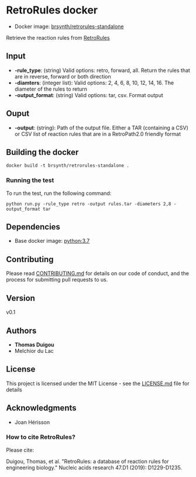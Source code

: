 # RetroRules docker

* Docker image: [brsynth/retrorules-standalone](https://hub.docker.com/r/brsynth/retrorules-standalone)

Retrieve the reaction rules from [RetroRules](https://retrorules.org/)

## Input

* **-rule_type**: (string) Valid options: retro, forward, all. Return the rules that are in reverse, forward or both direction
* **-diamters**: (integer list): Valid options: 2, 4, 6, 8, 10, 12, 14, 16. The diameter of the rules to return
* **-output_format**: (string) Valid options: tar, csv. Format output

## Ouput

* **-output**: (string): Path of the output file. Either a TAR (containing a CSV) or CSV list of reaction rules that are in a RetroPath2.0 friendly format 

## Building the docker

```
docker build -t brsynth/retrorules-standalone .
```

### Running the test

To run the test, run the following command:

```
python run.py -rule_type retro -output rules.tar -diameters 2,8 -output_format tar
```

## Dependencies

* Base docker image: [python:3.7](https://hub.docker.com/layers/python/library/python/3.7/images/sha256-af8fc40f758a1847b87db6c0239f2a5fb70622adc95a68bf1b736fa57ad332bc?context=explore)

## Contributing

Please read [CONTRIBUTING.md](https://gist.github.com/PurpleBooth/b24679402957c63ec426) for details on our code of conduct, and the process for submitting pull requests to us.

## Version

v0.1

## Authors

* **Thomas Duigou**
* Melchior du Lac

## License

This project is licensed under the MIT License - see the [LICENSE.md](LICENSE.md) file for details

## Acknowledgments

* Joan Hérisson

### How to cite RetroRules?
Please cite:

Duigou, Thomas, et al. "RetroRules: a database of reaction rules for engineering biology." Nucleic acids research 47.D1 (2019): D1229-D1235.
